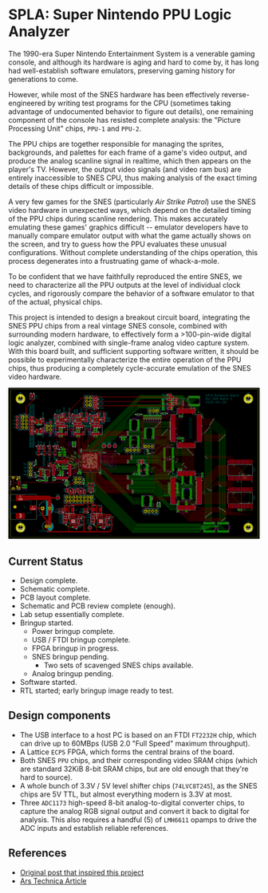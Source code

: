 # SPLA: Super Nintendo PPU Logic Analyzer

The 1990-era Super Nintendo Entertainment System is a venerable gaming console,
and although its hardware is aging and hard to come by, it has long had
well-establish software emulators, preserving gaming history for generations to
come.

However, while most of the SNES hardware has been effectively
reverse-engineered by writing test programs for the CPU (sometimes taking
advantage of undocumented behavior to figure out details), one remaining
component of the console has resisted complete analysis: the "Picture
Processing Unit" chips, `PPU-1` and `PPU-2`.

The PPU chips are together responsible for managing the sprites, backgrounds,
and palettes for each frame of a game's video output, and produce the analog
scanline signal in realtime, which then appears on the
player's TV.  However, the output video signals (and video ram bus) are
entirely inaccessible to SNES CPU, thus making analysis of the exact timing
details of these chips difficult or impossible.

A very few games for the SNES (particularly *Air Strike Patrol*) use the SNES
video hardware in unexpected ways, which depend on the detailed timing of the
PPU chips during scanline rendering.  This makes accurately emulating these
games' graphics difficult -- emulator developers have to manually compare
emulator output with what the game actually shows on the screen, and try to
guess how the PPU evaluates these unusual configurations.  Without complete
understanding of the chips operation, this process degenerates into a
frustruating game of whack-a-mole.

To be confident that we have faithfully reproduced the entire SNES, we need to
characterize all the PPU outputs at the level of individual clock cycles, and
rigorously compare the behavior of a software emulator to that of the actual,
physical chips.

This project is intended to design a breakout circuit board, integrating the
SNES PPU chips from a real vintage SNES console, combined with surrounding
modern hardware, to effectively form a >100-pin-wide digital logic analyzer,
combined with single-frame analog video capture system.  With this board built,
and sufficient supporting software written, it should be possible to
experimentally characterize the entire operation of the PPU chips, thus
producing a completely cycle-accurate emulation of the SNES video hardware.

<img src="images/spla-board-pcb-r009.png"></img>

## Current Status

* Design complete.
* Schematic complete.
* PCB layout complete.
* Schematic and PCB review complete (enough).
* Lab setup essentially complete.
* Bringup started.
  * Power bringup complete.
  * USB / FTDI bringup complete.
  * FPGA bringup in progress.
  * SNES bringup pending.
    * Two sets of scavenged SNES chips available.
  * Analog bringup pending.
* Software started.
* RTL started; early bringup image ready to test.

## Design components

* The USB interface to a host PC is based on an FTDI `FT2232H` chip, which can
  drive up to 60MBps (USB 2.0 "Full Speed" maximum throughput).
* A Lattice `ECP5` FPGA, which forms the central brains of the board.
* Both SNES `PPU` chips, and their corresponding video SRAM chips (which are
  standard 32KiB 8-bit SRAM chips, but are old enough that they're hard to
  source).
* A whole bunch of 3.3V / 5V level shifter chips (`74LVC8T245`), as the SNES
  chips are 5V TTL, but almost everything modern is 3.3V at most.
* Three `ADC1173` high-speed 8-bit analog-to-digital converter chips, to
  capture the analog RGB signal output and convert it back to digital for
  analysis. This also requires a handful (5) of `LMH6611` opamps to drive the
  ADC inputs and establish reliable references.

## References

* [Original post that inspired this project](https://byuu.org/articles/edge-of-emulation)
* [Ars Technica Article](https://arstechnica.com/gaming/2020/04/how-snes-emulators-got-a-few-pixels-from-complete-perfection/)
